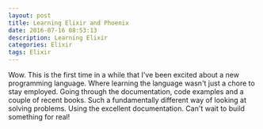 ```yaml
---
layout: post
title: Learning Elixir and Phoenix
date: 2016-07-16 08:53:13
description: Learning Elixir
categories: Elixir
tags: Elixir
---
```


Wow. This is the first time in a while that I've been excited about a new programming language. Where learning the language wasn't just a chore to stay employed. Going through the documentation, code examples and a couple of recent books. Such a fundamentally different way of looking at solving problems. Using the excellent documentation. Can't wait to build something for real!
